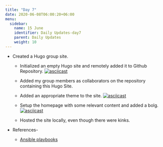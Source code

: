 ```yaml
---
title: "Day 7"
date: 2020-06-08T06:00:20+06:00
menu:
  sidebar:
    name: 15 June
    identifier: Daily Updates-day7
    parent: Daily Updates
    weight: 10
---
```


- Created a Hugo group site.
  
  - Initialized an empty Hugo site and remotely added it to Github Repository.
  [![asciicast](https://asciinema.org/a/9xVaI78ItMng5RLAVxWC4YPIK.svg)](https://asciinema.org/a/9xVaI78ItMng5RLAVxWC4YPIK)
  
  - Added my group members as collaborators on the repository containing this Hugo Site.
  
  - Added an appropriate theme to the site.
  [![asciicast](https://asciinema.org/a/lzTv87ZZK3lBiXLmf2Y9fb5og.svg)](https://asciinema.org/a/lzTv87ZZK3lBiXLmf2Y9fb5og)
  
  - Setup the homepage with some relevant content and added a bolg.
  [![asciicast](https://asciinema.org/a/P5ojQAdJKfVwp0AUd07C6Stgs.svg)](https://asciinema.org/a/P5ojQAdJKfVwp0AUd07C6Stgs)
  
  - Hosted the site locally, even though there were kinks.
  





  



    
- References-
  * [Ansible playbooks](https://www.youtube.com/watch?v=1id6ERvfozo)

